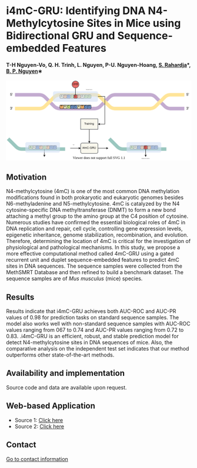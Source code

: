 # i4mC-GRU: Identifying DNA N4-Methylcytosine Sites in Mice using Bidirectional GRU and Sequence-embedded Features


#### T-H Nguyen-Vo, Q. H. Trinh, L. Nguyen, P-U. Nguyen-Hoang, [S. Rahardja](http://www.susantorahardja.com/)*, [B. P. Nguyen](https://homepages.ecs.vuw.ac.nz/~nguyenb5/about.html)∗

![alt text](https://github.com/mldlproject/2022-i4mC-GRU/blob/main/i4mC_GRU_abs0.svg)

## Motivation
N4-methylcytosine (4mC) is one of the most common DNA methylation modifications found in both prokaryotic and eukaryotic genomes
besides N6-methyladenine and N5-methylcytosine. 4mC is catalyzed by the N4 cytosine-specific DNA methyltransferase (DNMT) to form a new bond attaching
a methyl group to the amino group at the C4 position of cytosine. Numerous studies have confirmed the essential biological roles of 4mC in DNA replication and 
repair, cell cycle, controlling gene expression levels, epigenetic inheritance, genome stabilization, recombination, and evolution. Therefore, determining the
location of 4mC is critical for the investigation of physiological and pathological mechanisms. In this study, we propose a more effective computational method
called 4mC-GRU using a gated recurrent unit and duplet sequence-embedded features to predict 4mC sites in DNA sequences. The sequence samples were collected from 
the MethSMRT Database and then refined to build a benchmark dataset. The sequence samples are of *Mus musculus* (mice) species. 

## Results
Results indicate that i4mC-GRU achieves both AUC-ROC and AUC-PR values of 0.98 for prediction tasks on standard sequence samples. The model also works
well with non-standard sequence samples with AUC-ROC values ranging from 067 to 0.74 and AUC-PR values ranging from 0.72 to 0.83. .i4mC-GRU is an efficient, robust, 
and stable prediction model for detect N4-methylcytosine sites in DNA sequences of mice. Also, the comparative analysis on the independent test set indicates that our
method outperforms other state-of-the-art methods.

## Availability and implementation
Source code and data are available upon request. 

## Web-based Application
- Source 1: [Click here](http://14.231.244.182:5002/)
- Source 2: [Click here](http://103.130.219.193:8003/)

## Contact 
[Go to contact information](https://homepages.ecs.vuw.ac.nz/~nguyenb5/contact.html)
